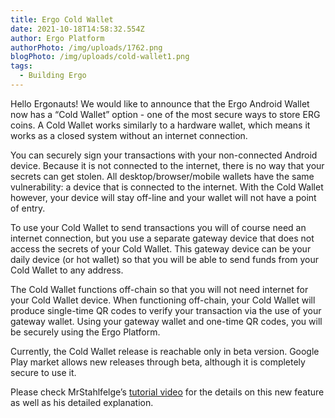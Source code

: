 ```yaml
---
title: Ergo Cold Wallet
date: 2021-10-18T14:58:32.554Z
author: Ergo Platform
authorPhoto: /img/uploads/1762.png
blogPhoto: /img/uploads/cold-wallet1.png
tags:
  - Building Ergo
---
```

<!--StartFragment-->

Hello Ergonauts! We would like to announce that the Ergo Android Wallet now has a “Cold Wallet” option - one of the most secure ways to store ERG coins. A Cold Wallet works similarly to a hardware wallet, which means it works as a closed system without an internet connection. 



You can securely sign your transactions with your non-connected Android device. Because it is not connected to the internet, there is no way that your secrets can get stolen. All desktop/browser/mobile wallets have the same vulnerability: a device that is connected to the internet. With the Cold Wallet however, your device will stay off-line and your wallet will not have a point of entry.



To use your Cold Wallet to send transactions you will of course need an internet connection, but you use a separate gateway device that does not access the secrets of your Cold Wallet. This gateway device can be your daily device (or hot wallet) so that you will be able to send funds from your Cold Wallet to any address.



The Cold Wallet functions off-chain so that you will not need internet for your Cold Wallet device. When functioning off-chain, your Cold Wallet will produce single-time QR codes to verify your transaction via the use of your gateway wallet. Using your gateway wallet and one-time QR codes, you will be securely using the Ergo Platform.

Currently, the Cold Wallet release is reachable only in beta version. Google Play market allows new releases through beta, although it is completely secure to use it.



Please check MrStahlfelge’s [tutorial video](https://www.youtube.com/watch?v=maau3TDC19k) for the details on this new feature as well as his detailed explanation. 



<!--EndFragment-->